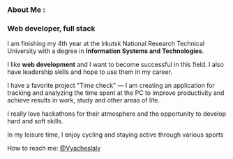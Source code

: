 ### About Me :

### Web developer, full stack

I am finishing my 4th year at the Irkutsk National Research Technical University with a degree in **Information Systems and Technologies**.

I like **web development** and I want to become successful in this field. I also have leadership skills and hope to use them in my career.

I have a favorite project "Time check" — I am creating an application for tracking and analyzing the time spent at the PC to improve productivity and achieve results in work, study and other areas of life.

I really love hackathons for their atmosphere and the opportunity to develop hard and soft skills.

In my leisure time, I enjoy cycling and staying active through various sports

How to reach me: [@Vyacheslalv](https://t.me/Vyacheslalv)

<!--
**MblLLI16/MblLLI16** is a ✨ _special_ ✨ repository because its `README.md` (this file) appears on your GitHub profile.

Here are some ideas to get you started:

- 🔭 I’m currently working on ...
- 🌱 I’m currently learning ...
- 👯 I’m looking to collaborate on ...
- 🤔 I’m looking for help with ...
- 💬 Ask me about ...
- 📫 How to reach me: ...
- 😄 Pronouns: ...
- ⚡ Fun fact: ...
-->
